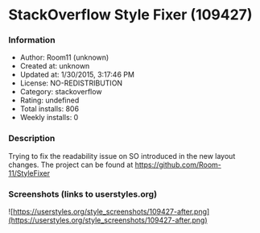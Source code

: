 # StackOverflow Style Fixer (109427)

### Information
- Author: Room11 (unknown)
- Created at: unknown
- Updated at: 1/30/2015, 3:17:46 PM
- License: NO-REDISTRIBUTION
- Category: stackoverflow
- Rating: undefined
- Total installs: 806
- Weekly installs: 0


### Description
Trying to fix the readability issue on SO introduced in the new layout changes. The project can be found at https://github.com/Room-11/StyleFixer


### Screenshots (links to userstyles.org)
![https://userstyles.org/style_screenshots/109427-after.png](https://userstyles.org/style_screenshots/109427-after.png)


